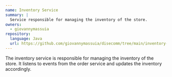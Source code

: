 ```yaml
---
name: Inventory Service
summary: |
  Service responsible for managing the inventory of the store.
owners:
  - giovannymassuia
repository:
  language: Java
  url: https://github.com/giovannymassuia/disecomm/tree/main/inventory-management
---
```


The inventory service is responsible for managing the inventory of the store. It listens to events
from the order service and updates the inventory accordingly.


<NodeGraph />
